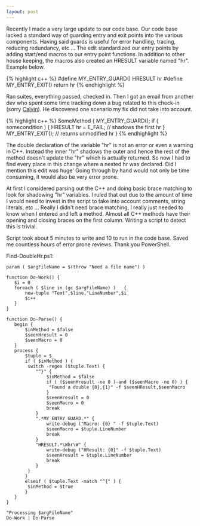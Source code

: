 ```yaml
---
layout: post
---
```

Recently I made a very large update to our code base. Our code base lacked a standard way of guarding entry and exit points into the various components.  Having said guards is useful for error handling, tracing, reducing redundancy, etc ... The edit standardized our entry points by adding start/end macros to our entry point functions. In addition to other house keeping, the macros also created an HRESULT variable named "hr". Example below.

{% highlight c++ %}
    #define MY_ENTRY_GUARD() HRESULT hr
    #define MY_ENTRY_EXIT() return hr
{% endhighlight %}

Ran suites, everything passed, checked in. Then I got an email from another dev who spent some time tracking down a bug related to this check-in (sorry [Calvin](http://blogs.msdn.com/calvin_hsia/)). He discovered one scenario my fix did not take into account.

{% highlight c++ %}
SomeMethod
{
  MY_ENTRY_GUARD();
  if ( somecondition ) {
    HRESULT hr = E_FAIL; // shadows the first hr
  }
  MY_ENTRY_EXIT(); // returns unmodified hr
}
{% endhighlight %}

The double declaration of the variable "hr" is not an error or even a warning in C++. Instead the inner "hr" shadows the outer and hence the rest of the method doesn't update the "hr" which is actually returned. So now I had to find every place in this change where a nested hr was declared. Did I mention this edit was huge' Going through by hand would not only be time consuming, it would also be very error prone.

At first I considered parsing out the C++ and doing basic brace matching to look for shadowing "hr" variables. I ruled that out due to the amount of time I would need to invest in the script to take into account comments, string literals, etc ... Really I didn't need brace matching, I really just needed to know when I entered and left a method. Almost all C++ methods have their opening and closing braces on the first column. Writing a script to detect this is trivial.

Script took about 5 minutes to write and 10 to run in the code base. Saved me countless hours of error prone reviews. Thank you PowerShell.

Find-DoubleHr.ps1:

    param ( $argFileName = $(throw "Need a file name") )

    function Do-Work() {  
       $i = 0  
       foreach ( $line in (gc $argFileName) )   {  
           new-tuple "Text",$line,"LineNumber",$i  
           $i++  
       }  
    }

    function Do-Parse() {  
       begin {  
           $inMethod = $false  
           $seenHresult = 0  
           $seenMacro = 0  
       }  
       process {  
           $tuple = $_  
           if ( $inMethod ) {  
            switch -regex ($tuple.Text) {  
               "^}" {  
                   $inMethod = $false  
                   if ( ($seenHresult -ne 0 )-and ($seenMacro -ne 0) ) {  
                    "Found a double {0},{1}" -f $seenHResult,$seenMacro  
                   }  
                   $seenHresult = 0  
                   $seenMacro = 0  
                   break  
               }  
               ".*MY_ENTRY_GUARD.*" {  
                   write-debug ("Macro: {0} " -f $tuple.Text)  
                   $seenMacro = $tuple.LineNumber  
                   break  
               }  
               "HRESULT.*\Whr\W" {  
                   write-debug ("HResult: {0}" -f $tuple.Text)  
                   $seenHresult = $tuple.LineNumber  
                   break  
               }  
            }  
           }  
           elseif ( $tuple.Text -match "^{" ) {  
            $inMethod = $true  
           }  
       }  
    }

    "Processing $argFileName"  
    Do-Work | Do-Parse

